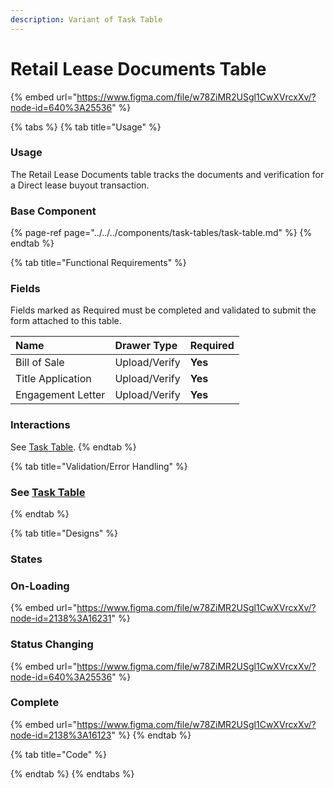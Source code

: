 ```yaml
---
description: Variant of Task Table
---
```


# Retail Lease Documents Table

{% embed url="https://www.figma.com/file/w78ZiMR2USgl1CwXVrcxXv/?node-id=640%3A25536" %}

{% tabs %}
{% tab title="Usage" %}
### Usage

The Retail Lease Documents table tracks the documents and verification for a Direct lease buyout transaction.

### Base Component

{% page-ref page="../../../components/task-tables/task-table.md" %}
{% endtab %}

{% tab title="Functional Requirements" %}
### Fields

Fields marked as Required must be completed and validated to submit the form attached to this table.

| Name | Drawer Type | Required |
| :--- | :--- | :--- |
| Bill of Sale | Upload/Verify | **Yes** |
| Title Application | Upload/Verify | **Yes** |
| Engagement Letter | Upload/Verify | **Yes** |

### Interactions

See [Task Table](../../../components/task-tables/task-table.md).
{% endtab %}

{% tab title="Validation/Error Handling" %}
### See [Task Table](../../../components/task-tables/task-table.md)
{% endtab %}

{% tab title="Designs" %}
### States

### On-Loading

{% embed url="https://www.figma.com/file/w78ZiMR2USgl1CwXVrcxXv/?node-id=2138%3A16231" %}

### Status Changing

{% embed url="https://www.figma.com/file/w78ZiMR2USgl1CwXVrcxXv/?node-id=640%3A25536" %}

### Complete 

{% embed url="https://www.figma.com/file/w78ZiMR2USgl1CwXVrcxXv/?node-id=2138%3A16123" %}
{% endtab %}

{% tab title="Code" %}

{% endtab %}
{% endtabs %}







